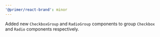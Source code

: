 ```yaml
---
'@primer/react-brand': minor
---
```


Added new `CheckboxGroup` and `RadioGroup` components to group `Checkbox` and `Radio` components respectively.
